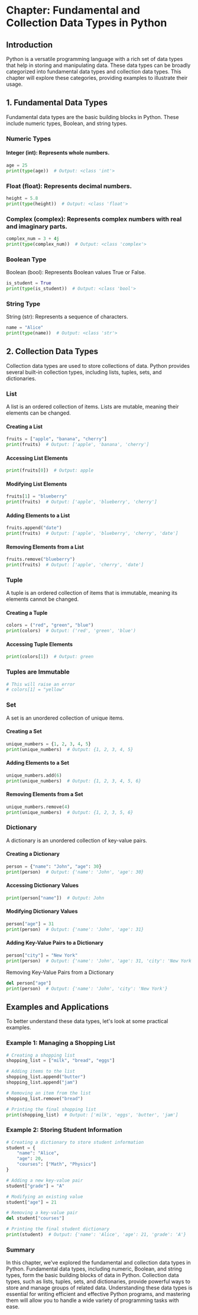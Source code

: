 # Chapter: Fundamental and Collection Data Types in Python
## Introduction
Python is a versatile programming language with a rich set of data types that help in storing and manipulating data. These data types can be broadly categorized into fundamental data types and collection data types. This chapter will explore these categories, providing examples to illustrate their usage.

## 1. Fundamental Data Types
Fundamental data types are the basic building blocks in Python. These include numeric types, Boolean, and string types.

### Numeric Types
#### Integer (int): Represents whole numbers.

```python
age = 25
print(type(age))  # Output: <class 'int'>
```

### Float (float): Represents decimal numbers.

```python
height = 5.8
print(type(height))  # Output: <class 'float'>
```

### Complex (complex): Represents complex numbers with real and imaginary parts.

```python
complex_num = 3 + 4j
print(type(complex_num))  # Output: <class 'complex'>
```

### Boolean Type
Boolean (bool): Represents Boolean values True or False.

```python
is_student = True
print(type(is_student))  # Output: <class 'bool'>
```

### String Type
String (str): Represents a sequence of characters.

```python
name = "Alice"
print(type(name))  # Output: <class 'str'>
```

## 2. Collection Data Types
Collection data types are used to store collections of data. Python provides several built-in collection types, including lists, tuples, sets, and dictionaries.

### List
A list is an ordered collection of items. Lists are mutable, meaning their elements can be changed.

#### Creating a List

```python
fruits = ["apple", "banana", "cherry"]
print(fruits)  # Output: ['apple', 'banana', 'cherry']
```

#### Accessing List Elements

```python
print(fruits[0])  # Output: apple
```

#### Modifying List Elements

```python
fruits[1] = "blueberry"
print(fruits)  # Output: ['apple', 'blueberry', 'cherry']
```

#### Adding Elements to a List

```python
fruits.append("date")
print(fruits)  # Output: ['apple', 'blueberry', 'cherry', 'date']
```

#### Removing Elements from a List

```python
fruits.remove("blueberry")
print(fruits)  # Output: ['apple', 'cherry', 'date']
```

### Tuple
A tuple is an ordered collection of items that is immutable, meaning its elements cannot be changed.

#### Creating a Tuple

```python
colors = ("red", "green", "blue")
print(colors)  # Output: ('red', 'green', 'blue')
```

#### Accessing Tuple Elements

```python
print(colors[1])  # Output: green
```

### Tuples are Immutable

```python
# This will raise an error
# colors[1] = "yellow"
```
### Set
A set is an unordered collection of unique items.

#### Creating a Set

```python
unique_numbers = {1, 2, 3, 4, 5}
print(unique_numbers)  # Output: {1, 2, 3, 4, 5}
```

#### Adding Elements to a Set

```python
unique_numbers.add(6)
print(unique_numbers)  # Output: {1, 2, 3, 4, 5, 6}
```

#### Removing Elements from a Set

```python
unique_numbers.remove(4)
print(unique_numbers)  # Output: {1, 2, 3, 5, 6}
```

### Dictionary
A dictionary is an unordered collection of key-value pairs.

#### Creating a Dictionary

```python
person = {"name": "John", "age": 30}
print(person)  # Output: {'name': 'John', 'age': 30}
```

#### Accessing Dictionary Values

```python
print(person["name"])  # Output: John
```

#### Modifying Dictionary Values

```python
person["age"] = 31
print(person)  # Output: {'name': 'John', 'age': 31}
```

#### Adding Key-Value Pairs to a Dictionary

```python
person["city"] = "New York"
print(person)  # Output: {'name': 'John', 'age': 31, 'city': 'New York'}
```

Removing Key-Value Pairs from a Dictionary

```python
del person["age"]
print(person)  # Output: {'name': 'John', 'city': 'New York'}
```

## Examples and Applications
To better understand these data types, let's look at some practical examples.

### Example 1: Managing a Shopping List
```python
# Creating a shopping list
shopping_list = ["milk", "bread", "eggs"]

# Adding items to the list
shopping_list.append("butter")
shopping_list.append("jam")

# Removing an item from the list
shopping_list.remove("bread")

# Printing the final shopping list
print(shopping_list)  # Output: ['milk', 'eggs', 'butter', 'jam']
```

### Example 2: Storing Student Information
```python
# Creating a dictionary to store student information
student = {
    "name": "Alice",
    "age": 20,
    "courses": ["Math", "Physics"]
}

# Adding a new key-value pair
student["grade"] = "A"

# Modifying an existing value
student["age"] = 21

# Removing a key-value pair
del student["courses"]

# Printing the final student dictionary
print(student)  # Output: {'name': 'Alice', 'age': 21, 'grade': 'A'}
```

### Summary
In this chapter, we've explored the fundamental and collection data types in Python. Fundamental data types, including numeric, Boolean, and string types, form the basic building blocks of data in Python. Collection data types, such as lists, tuples, sets, and dictionaries, provide powerful ways to store and manage groups of related data. Understanding these data types is essential for writing efficient and effective Python programs, and mastering them will allow you to handle a wide variety of programming tasks with ease.

